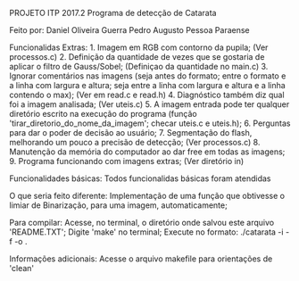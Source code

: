 PROJETO ITP 2017.2
Programa de detecção de Catarata

Feito por:	Daniel Oliveira Guerra
			Pedro Augusto Pessoa Paraense


Funcionalidas Extras:
	1. Imagem em RGB com contorno da pupila; (Ver processos.c)
	2. Definição da quantidade de vezes que se gostaria de aplicar o filtro de Gauss/Sobel; (Definiçao da quantidade no main.c)
	3. Ignorar comentários nas imagens (seja antes do formato; entre o formato e a linha com largura e altura; seja entre a linha com largura e altura e a linha contendo o max); (Ver em read.c e read.h)
	4. Diagnóstico também diz qual foi a imagem analisada; (Ver uteis.c)
	5. A imagem entrada pode ter qualquer diretório escrito na execução do programa (função 'tirar_diretorio_do_nome_da_imagem'; checar uteis.c e uteis.h);
	6. Perguntas para dar o poder de decisão ao usuário;
	7. Segmentação do flash, melhorando um pouco a precisão de detecção; (Ver processos.c)
	8. Manutenção da memória do computador ao dar free em todas as imagens;
	9. Programa funcionando com imagens extras; (Ver diretório in)

Funcionalidades básicas:
	Todos funcionalidas básicas foram atendidas


O que seria feito diferente:
	Implementação de uma função que obtivesse o limiar de Binarização, para uma imagem, automaticamente;
	


Para compilar:
	Acesse, no terminal, o diretório onde salvou este arquivo 'README.TXT';
	Digite 'make' no terminal;
	Execute no formato: ./catarata -i <input-image> -f <input-image-format> -o <diagnose-file>.
	
Informações adicionais:
	Acesse o arquivo makefile para orientações de 'clean'
